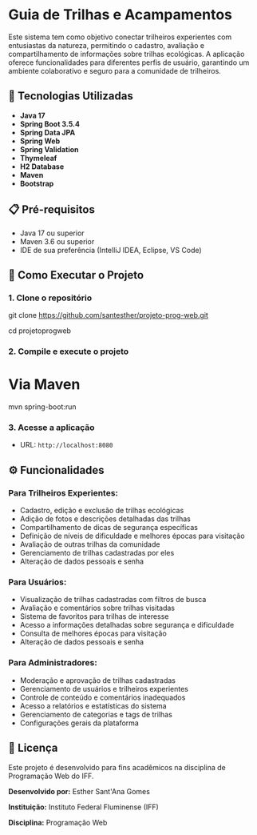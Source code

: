 # Guia de Trilhas e Acampamentos

Este sistema tem como objetivo conectar trilheiros experientes com entusiastas da natureza, permitindo o cadastro, avaliação e compartilhamento de informações sobre trilhas ecológicas. A aplicação oferece funcionalidades para diferentes perfis de usuário, garantindo um ambiente colaborativo e seguro para a comunidade de trilheiros.

## 🚀 Tecnologias Utilizadas

- **Java 17** 
- **Spring Boot 3.5.4** 
- **Spring Data JPA**
- **Spring Web** 
- **Spring Validation** 
- **Thymeleaf** 
- **H2 Database** 
- **Maven** 
- **Bootstrap** 

## 📋 Pré-requisitos

- Java 17 ou superior
- Maven 3.6 ou superior
- IDE de sua preferência (IntelliJ IDEA, Eclipse, VS Code)

## 🔧 Como Executar o Projeto

### 1. Clone o repositório

git clone https://github.com/santesther/projeto-prog-web.git

cd projetoprogweb


### 2. Compile e execute o projeto
# Via Maven

mvn spring-boot:run

### 3. Acesse a aplicação
- URL: `http://localhost:8080`

## ⚙️ Funcionalidades

### Para Trilheiros Experientes:
- Cadastro, edição e exclusão de trilhas ecológicas
- Adição de fotos e descrições detalhadas das trilhas
- Compartilhamento de dicas de segurança específicas
- Definição de níveis de dificuldade e melhores épocas para visitação
- Avaliação de outras trilhas da comunidade
- Gerenciamento de trilhas cadastradas por eles
- Alteração de dados pessoais e senha

### Para Usuários:
- Visualização de trilhas cadastradas com filtros de busca
- Avaliação e comentários sobre trilhas visitadas
- Sistema de favoritos para trilhas de interesse
- Acesso a informações detalhadas sobre segurança e dificuldade
- Consulta de melhores épocas para visitação
- Alteração de dados pessoais e senha

### Para Administradores:
- Moderação e aprovação de trilhas cadastradas
- Gerenciamento de usuários e trilheiros experientes
- Controle de conteúdo e comentários inadequados
- Acesso a relatórios e estatísticas do sistema
- Gerenciamento de categorias e tags de trilhas
- Configurações gerais da plataforma

## 📄 Licença

Este projeto é desenvolvido para fins acadêmicos na disciplina de Programação Web do IFF.

**Desenvolvido por:** Esther Sant'Ana Gomes 

**Instituição:** Instituto Federal Fluminense (IFF) 

**Disciplina:** Programação Web
